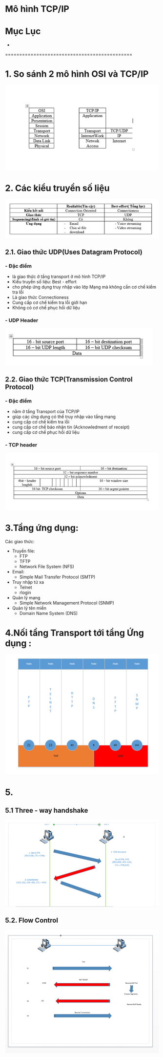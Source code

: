 # **Mô hình TCP/IP**
# Mục Lục
* 
=============================================
<a name=""></a>
# 1. So sánh 2 mô hình OSI và TCP/IP

<img src="https://github.com/Tuantrung/FIL-Tuantrung/blob/master/New%20folder%20(2)/Screenshot_2.png">

# 2. Các kiểu truyền số liệu

<img src="https://github.com/Tuantrung/FIL-Tuantrung/blob/master/New%20folder%20(2)/Screenshot_1.png">

## 2.1. Giao thức UDP(Uses Datagram Protocol)
### - Đặc điểm
 * là giao thức ở tầng transport ở mô hình TCP/IP
 * Kiểu truyền số liệu: Best - effort
 * cho phép ứng dụng truy nhập vào lớp Mạng mà không cần cơ chế kiểm tra lỗi
 * Là giao thức Connectioness
 *  Cung cấp cơ chế kiểm tra lỗi giới hạn
 * Không có cơ chế phục hồi dữ liệu
### - UDP Header

<img src="https://github.com/Tuantrung/FIL-Tuantrung/blob/master/New%20folder%20(2)/Screenshot_3.png">

## 2.2. Giao thức TCP(Transmission Control Protocol)
### - Đặc điểm
 * nằm ở tầng Transport của TCP/IP
 * giúp các ứng dụng có thể truy nhập vào tầng mạng
 * cung cấp cơ chế kiểm tra lỗi
 * cung cấp cơ chế báo nhận tin (Acknowledment of receipt)
 * cung cấp cơ chế phục hồi dữ liệu
### - TCP header
<img src="https://github.com/Tuantrung/FIL-Tuantrung/blob/master/New%20folder%20(2)/Screenshot_4.png">

# 3.Tầng ứng dụng:

Các giao thức:
* Truyền file:
  + FTP
  + TFTP
  + Network File System (NFS)
* Email:
  + Simple Mail Transfer Protocol (SMTP)
* Truy nhập từ xa
  + Telnet
  + rlogin
* Quản lý mạng
  + Simple Network Management Protocol (SNMP)
* Quản lý tên miền
  + Domain Name System (DNS)
# 4.Nối tầng Transport tới tầng Ứng dụng :
<img src="https://github.com/Tuantrung/FIL-Tuantrung/blob/master/New%20folder%20(2)/Screenshot_5.png">

# 5. 

## 5.1 Three - way handshake 
<img src="https://github.com/Tuantrung/FIL-Tuantrung/blob/master/New%20folder%20(2)/Screenshot_6.png">

## 5.2. Flow Control

<img src="https://github.com/Tuantrung/FIL-Tuantrung/blob/master/New%20folder%20(2)/Screenshot_7.png">



 

